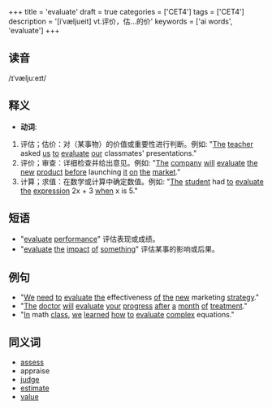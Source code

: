 +++
title = 'evaluate'
draft = true
categories = ['CET4']
tags = ['CET4']
description = '[iˈvæljueit] vt.评价，估…的价'
keywords = ['ai words', 'evaluate']
+++

## 读音
/ɪˈvæljuːeɪt/

## 释义
- **动词**:
1. 评估；估价：对（某事物）的价值或重要性进行判断。例如: "[The](/post/the/) [teacher](/post/teacher/) asked [us](/post/us/) [to](/post/to/) [evaluate](/post/evaluate/) [our](/post/our/) classmates' presentations."
2. 评价；审查：详细检查并给出意见。例如: "[The](/post/the/) [company](/post/company/) [will](/post/will/) [evaluate](/post/evaluate/) [the](/post/the/) [new](/post/new/) [product](/post/product/) [before](/post/before/) launching [it](/post/it/) [on](/post/on/) [the](/post/the/) [market](/post/market/)."
3. 计算；求值：在数学或计算中确定数值。例如: "[The](/post/the/) [student](/post/student/) had [to](/post/to/) [evaluate](/post/evaluate/) [the](/post/the/) [expression](/post/expression/) 2x + 3 [when](/post/when/) x is 5."

## 短语
- "[evaluate](/post/evaluate/) [performance](/post/performance/)" 评估表现或成绩。
- "[evaluate](/post/evaluate/) [the](/post/the/) [impact](/post/impact/) [of](/post/of/) [something](/post/something/)" 评估某事的影响或后果。

## 例句
- "[We](/post/we/) [need](/post/need/) [to](/post/to/) [evaluate](/post/evaluate/) [the](/post/the/) effectiveness [of](/post/of/) [the](/post/the/) [new](/post/new/) marketing [strategy](/post/strategy/)."
- "[The](/post/the/) [doctor](/post/doctor/) [will](/post/will/) [evaluate](/post/evaluate/) [your](/post/your/) [progress](/post/progress/) [after](/post/after/) [a](/post/a/) [month](/post/month/) [of](/post/of/) [treatment](/post/treatment/)."
- "[In](/post/in/) math [class](/post/class/), [we](/post/we/) [learned](/post/learned/) [how](/post/how/) [to](/post/to/) [evaluate](/post/evaluate/) [complex](/post/complex/) equations."

## 同义词
- [assess](/post/assess/)
- appraise
- [judge](/post/judge/)
- [estimate](/post/estimate/)
- [value](/post/value/)
